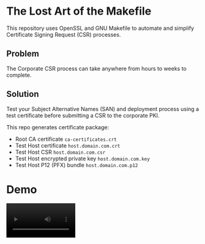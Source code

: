 # The Lost Art of the Makefile

This repository uses OpenSSL and GNU Makefile to automate and simplify Certificate Signing Request (CSR) processes.

## Problem

The Corporate CSR process can take anywhere from hours to weeks to complete.

## Solution

Test your Subject Alternative Names (SAN) and deployment process using a test certificate before submitting a CSR to the corporate PKI.

This repo generates certificate package:

- Root CA certificate `ca-certificates.crt`
- Test Host certificate `host.domain.com.crt`
- Test Host CSR `host.domain.com.csr`
- Test Host encrypted private key `host.domain.com.key`
- Test Host P12 (PFX) bundle `host.domain.com.p12`

# Demo

<!-- ![Demo](https://github.com/kborovik/pki-db/releases/download/2024.05.21/demo-create.mp4) -->
<video src='https://github.com/kborovik/pki-db/releases/download/2024.05.21/demo-create.mp4' width=180/>

# Requirements

The procedure was developed and tested with `OpenSSL >= 3.0.0`

# How to Use

## Create New PKI

**Clone repository**

```
git clone https://github.com/kborovik/pki-db.git
```

**Initialize new PKI DB**

Remove old PKI DB and all TLS certificates

```
make clean
```

**Remove old Git repository**

```shell
rm -rf .git
```

**Create new Git repository**

```shell
git init
git add --all
git commit -m 'initial pki db'
```

**Set GPG keys**

GPG key encrypts passwords for TLS certificate private keys. Each TLS private keys gets a unique password. This allows generate random private key passwords and share them easily with other team members.

**Set shell environment**

```shell
export GPG_KEY=1A4A6FC0BB90A4B5F2A11031E577D405DD6ABEA5
```

**Update Makefile**

```shell
(0) > grep -e '^GPG_KEY' makefile
GPG_KEY ?= 1A4A6FC0BB90A4B5F2A11031E577D405DD6ABEA5

```

**View settings**

```shell
(0) > make
==> Certificate <==
COMMON_NAME: 
SUBJECT_ALT_NAME: 
==> Encryption Key <==
GPG_KEY: 1A4A6FC0BB90A4B5F2A11031E577D405DD6ABEA5
==> Software <==
OpenSSL: OpenSSL 3.0.2 15 Mar 2022 (Library: OpenSSL 3.0.2 15 Mar 2022)
GPG: gpg (GnuPG) 2.2.27
```

**Update Certificate Authority Distinguished Name**

Add organization Certificate Authority Distinguished Name in files:

```shell
etc/
├── root.conf
├── server.conf
└── signing.conf
```

Example:

```ini
[ ca_dn ]
0.domainComponent = ca
1.domainComponent = lab5
organizationName = Lab5 DevOps Inc.
organizationalUnitName = www.lab5.ca
commonName = $organizationName Root CA
```

## Create Certificate

**Create certificate**

Example:

```bash
(0) > make COMMON_NAME="www.lab5.ca" SUBJECT_ALT_NAME="DNS:www.lab5.ca,IP:127.0.0.1,email:user@email.com"

==> Certificate <==
COMMON_NAME: www.lab5.ca
SUBJECT_ALT_NAME: DNS:www.lab5.ca,IP:127.0.0.1,email:user@email.com
==> Encryption Key <==
GPG_KEY: 1A4A6FC0BB90A4B5F2A11031E577D405DD6ABEA5
==> Software <==
OpenSSL: OpenSSL 3.0.2 15 Mar 2022 (Library: OpenSSL 3.0.2 15 Mar 2022)
GPG: gpg (GnuPG) 2.2.27
Create Certificates? (yes/no): yes

```
**View certificates**

```shell
(0) > tree certs/
certs/
├── ca-certificates.crt
├── www.lab5.ca.asc
├── www.lab5.ca.crt
├── www.lab5.ca.csr
├── www.lab5.ca.key
└── www.lab5.ca.p12
```

**Show Private Key Password**

```shell
make show-pass
```

**Decrypt Private Key**

```shell
make show-key
```

**View CSR**

```shell
make show-csr
```

**View CRT**

```shell
make show-crt
```

**View P12**

```shell
make show-p12
```

# Thank you

The repository is based on the excellent work of the "OpenSSL PKI Tutorial".

https://pki-tutorial.readthedocs.io/en/latest/index.html
